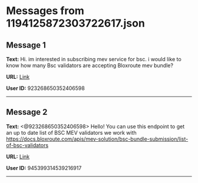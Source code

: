 # Messages from 1194125872303722617.json

## Message 1

**Text:** Hi. im interested in subscribing mev service for bsc. i would like to know how many Bsc validators are accepting Bloxroute mev bundle?

**URL:** [Link](https://discord.com/channels/638409433860407300/638411171233398824/1194125872303722617)

**User ID:** 923268650352406598

---

## Message 2

**Text:** <@923268650352406598> Hello! You can use this endpoint to get an up to date list of BSC MEV validators we work with https://docs.bloxroute.com/apis/mev-solution/bsc-bundle-submission/list-of-bsc-validators

**URL:** [Link](https://discord.com/channels/638409433860407300/638411171233398824/1194293217731035226)

**User ID:** 945399314539216917

---

